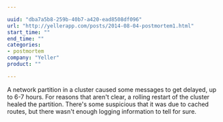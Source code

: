 ```yaml
---

uuid: "dba7a5b8-259b-40b7-a420-ead8508df096"
url: "http://yellerapp.com/posts/2014-08-04-postmortem1.html"
start_time: ""
end_time: ""
categories:
- postmortem
company: "Yeller"
product: ""

---
```


A network partition in a cluster caused some messages to get delayed, up to 6-7 hours. For reasons that aren't clear, a rolling restart of the cluster healed the partition. There's some suspicious that it was due to cached routes, but there wasn't enough logging information to tell for sure.
